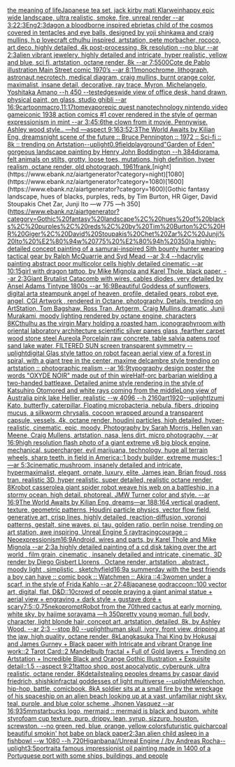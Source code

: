 [the meaning of life](https://www.ebank.nz/aiartgenerator?category=the%20meaning%20of%20life)[Japanese tea set, jack kirby mati Klarwein](https://www.ebank.nz/aiartgenerator?category=Japanese%20tea%20set%2C%20jack%20kirby%20mati%20Klarwein)[happy epic wide landscape, ultra realistic, smoke, fire, unreal render --ar 3:2](https://www.ebank.nz/aiartgenerator?category=happy%20epic%20wide%20landscape%2C%20ultra%20realistic%2C%20smoke%2C%20fire%2C%20unreal%20render%20--ar%203%3A2)[2:3](https://www.ebank.nz/aiartgenerator?category=2%3A3)[Eng](https://www.ebank.nz/aiartgenerator?category=Eng)[2:3](https://www.ebank.nz/aiartgenerator?category=2%3A3)[dagon a bloodborne inspired ebrietas child of the cosmos covered in tentacles and eye balls, designed by yoji shinkawa and craig mullins, h.p lovecraft cthulhu inspired, artstation, pete morbacher, rococo, art deco, highly detailed, 4k post-processing, 8k resolution --no blur --ar 2:3](https://www.ebank.nz/aiartgenerator?category=dagon%20a%20bloodborne%20inspired%20ebrietas%20child%20of%20the%20cosmos%20covered%20in%20tentacles%20and%20eye%20balls%2C%20designed%20by%20yoji%20shinkawa%20and%20craig%20mullins%2C%20h.p%20lovecraft%20cthulhu%20inspired%2C%20artstation%2C%20pete%20morbacher%2C%20rococo%2C%20art%20deco%2C%20highly%20detailed%2C%204k%20post-processing%2C%208k%20resolution%20--no%20blur%20--ar%202%3A3)[alien vibrant jewelery, highly detailed and intricate, hyper realistic, yellow and blue, sci fi, artstation, octane render, 8k --ar 7:5](https://www.ebank.nz/aiartgenerator?category=alien%20vibrant%20jewelery%2C%20highly%20detailed%20and%20intricate%2C%20hyper%20realistic%2C%20yellow%20and%20blue%2C%20sci%20fi%2C%20artstation%2C%20octane%20render%2C%208k%20--ar%207%3A5)[500](https://www.ebank.nz/aiartgenerator?category=500)[Cote de Pablo illustration Main Street comic 1970’s --ar 8:11](https://www.ebank.nz/aiartgenerator?category=Cote%20de%20Pablo%20illustration%20Main%20Street%20comic%201970%E2%80%99s%20--ar%208%3A11)[monochrome, lithograph, astronaut,necrotech, medical diagram, craig mullins, burnt orange color, maximalist, insane detail, decorative, ray trace, Myron, Michelangelo, Yoshitaka Amano --h 450 --test](https://www.ebank.nz/aiartgenerator?category=monochrome%2C%20lithograph%2C%20astronaut%2Cnecrotech%2C%20medical%20diagram%2C%20craig%20mullins%2C%20burnt%20orange%20color%2C%20maximalist%2C%20insane%20detail%2C%20decorative%2C%20ray%20trace%2C%20Myron%2C%20Michelangelo%2C%20Yoshitaka%20Amano%20--h%20450%20--test)[edges](https://www.ebank.nz/aiartgenerator?category=edges)[wide view of office desk, hand drawn, physical paint, on glass, studio ghibli --ar 16:9](https://www.ebank.nz/aiartgenerator?category=wide%20view%20of%20office%20desk%2C%20hand%20drawn%2C%20physical%20paint%2C%20on%20glass%2C%20studio%20ghibli%20--ar%2016%3A9)[cartoon](https://www.ebank.nz/aiartgenerator?category=cartoon)[macro,](https://www.ebank.nz/aiartgenerator?category=macro%2C)[11:17](https://www.ebank.nz/aiartgenerator?category=11%3A17)[tome](https://www.ebank.nz/aiartgenerator?category=tome)[vapor](https://www.ebank.nz/aiartgenerator?category=vapor)[epic quest nanotechnology nintendo video game](https://www.ebank.nz/aiartgenerator?category=epic%20quest%20nanotechnology%20nintendo%20video%20game)[iconic 1938 action comics #1 cover rendered in the style of german expressionism in mint --ar 3:4](https://www.ebank.nz/aiartgenerator?category=iconic%201938%20action%20comics%20%231%20cover%20rendered%20in%20the%20style%20of%20german%20expressionism%20in%20mint%20--ar%203%3A4)[5:6](https://www.ebank.nz/aiartgenerator?category=5%3A6)[the clown from it movie. Pennywise. Ashley wood style.. —hd —aspect 9:16](https://www.ebank.nz/aiartgenerator?category=the%20clown%20from%20it%20movie.%20Pennywise.%20Ashley%20wood%20style..%20%E2%80%94hd%20%E2%80%94aspect%209%3A16)[3:5](https://www.ebank.nz/aiartgenerator?category=3%3A5)[2:3](https://www.ebank.nz/aiartgenerator?category=2%3A3)[The World Awaits by Kilian Eng, dreams](https://www.ebank.nz/aiartgenerator?category=The%20World%20Awaits%20by%20Kilian%20Eng%2C%20dreams)[night scene of the future :: Bruce Pennington :: 1972 :: Sci-fi :: 8k :: trending on Artstation](https://www.ebank.nz/aiartgenerator?category=night%20scene%20of%20the%20future%20%3A%3A%20Bruce%20Pennington%20%3A%3A%201972%20%3A%3A%20Sci-fi%20%3A%3A%208k%20%3A%3A%20trending%20on%20Artstation)[--uplight](https://www.ebank.nz/aiartgenerator?category=--uplight)[0.9](https://www.ebank.nz/aiartgenerator?category=0.9)[field](https://www.ebank.nz/aiartgenerator?category=field)[playground](https://www.ebank.nz/aiartgenerator?category=playground)["Garden of Eden" gorgeous landscape painting by Henry John Boddington --h 384](https://www.ebank.nz/aiartgenerator?category=%22Garden%20of%20Eden%22%20gorgeous%20landscape%20painting%20by%20Henry%20John%20Boddington%20--h%20384)[diorama, felt animals on stilts, grotty, loose toes, mutations, high definition, hyper realism, octane render, old photograph, 1961](https://www.ebank.nz/aiartgenerator?category=diorama%2C%20felt%20animals%20on%20stilts%2C%20grotty%2C%20loose%20toes%2C%20mutations%2C%20high%20definition%2C%20hyper%20realism%2C%20octane%20render%2C%20old%20photograph%2C%201961)[frank.](https://www.ebank.nz/aiartgenerator?category=frank.)[night](https://www.ebank.nz/aiartgenerator?category=night)[1080](https://www.ebank.nz/aiartgenerator?category=1080)[1600](https://www.ebank.nz/aiartgenerator?category=1600)[Gothic fantasy landscape, hues of blacks, purples, reds, by Tim Burton, HR Giger, David Stoupakis Chet Zar, Junji Ito —w 775 —h 350](https://www.ebank.nz/aiartgenerator?category=Gothic%20fantasy%20landscape%2C%20hues%20of%20blacks%2C%20purples%2C%20reds%2C%20by%20Tim%20Burton%2C%20HR%20Giger%2C%20David%20Stoupakis%20Chet%20Zar%2C%20Junji%20Ito%20%E2%80%94w%20775%20%E2%80%94h%20350)[a highly-detailed concept painting of a samurai-inspired Sith bounty hunter wearing tactical gear by Ralph McQuarrie and Syd Mead --ar 3:4 --hd](https://www.ebank.nz/aiartgenerator?category=a%20highly-detailed%20concept%20painting%20of%20a%20samurai-inspired%20Sith%20bounty%20hunter%20wearing%20tactical%20gear%20by%20Ralph%20McQuarrie%20and%20Syd%20Mead%20--ar%203%3A4%20--hd)[acrylic painting abstract poor multicolor cells highly detailed cinematic --ar 10:15](https://www.ebank.nz/aiartgenerator?category=acrylic%20painting%20abstract%20poor%20multicolor%20cells%20highly%20detailed%20cinematic%20--ar%2010%3A15)[girl with dragon tattoo, by Mike Mignola and Karel Thole, black paper, --ar 2:3](https://www.ebank.nz/aiartgenerator?category=girl%20with%20dragon%20tattoo%2C%20by%20Mike%20Mignola%20and%20Karel%20Thole%2C%20black%20paper%2C%20--ar%202%3A3)[Giant Brutalist Catacomb with wires, cables diodes, very detailed by Ansel Adams Tintype 1800s --ar  16:9](https://www.ebank.nz/aiartgenerator?category=Giant%20Brutalist%20Catacomb%20with%20wires%2C%20cables%20diodes%2C%20very%20detailed%20by%20Ansel%20Adams%20Tintype%201800s%20--ar%20%2016%3A9)[Beautiful Goddess of sunflowers, digital art](https://www.ebank.nz/aiartgenerator?category=Beautiful%20Goddess%20of%20sunflowers%2C%20digital%20art)[a steampunk angel of heaven, profile, detailed gears, robot eye, angel, CGI Artwork , rendered in Octane, photography, Details, trending on ArtStation, Tom Bagshaw, Ross Tran, Artgerm, Craig Mullins,dramatic, Junji Murakami, moody lighting rendered by octane engine, characters 8K](https://www.ebank.nz/aiartgenerator?category=a%20steampunk%20angel%20of%20heaven%2C%20profile%2C%20detailed%20gears%2C%20robot%20eye%2C%20angel%2C%20CGI%20Artwork%20%2C%20rendered%20in%20Octane%2C%20photography%2C%20Details%2C%20trending%20on%20ArtStation%2C%20Tom%20Bagshaw%2C%20Ross%20Tran%2C%20Artgerm%2C%20Craig%20Mullins%2Cdramatic%2C%20Junji%20Murakami%2C%20moody%20lighting%20rendered%20by%20octane%20engine%2C%20characters%208K)[Cthulhu as the virgin Mary holding a roasted ham, iconography](https://www.ebank.nz/aiartgenerator?category=Cthulhu%20as%20the%20virgin%20Mary%20holding%20a%20roasted%20ham%2C%20iconography)[room with oriental laboratory architecture scientific silver panes glass ,fearther carpet wood stone steel Aureola Porcelain raw concrete, table salvia patens roof sand lake water,  FILTERED SUN  screen transparent symmetry --uplight](https://www.ebank.nz/aiartgenerator?category=room%20with%20oriental%20laboratory%20architecture%20scientific%20silver%20panes%20glass%20%2Cfearther%20carpet%20wood%20stone%20steel%20Aureola%20Porcelain%20raw%20concrete%2C%20table%20salvia%20patens%20roof%20sand%20lake%20water%2C%20%20FILTERED%20SUN%20%20screen%20transparent%20symmetry%20--uplight)[digital Glas style tattoo on robot face](https://www.ebank.nz/aiartgenerator?category=digital%20Glas%20style%20tattoo%20on%20robot%20face)[an aerial view of a forest in spiral, with a giant tree in the center, maxime delcambre style trending on artstation :: photographic realism --ar 16:9](https://www.ebank.nz/aiartgenerator?category=an%20aerial%20view%20of%20a%20forest%20in%20spiral%2C%20with%20a%20giant%20tree%20in%20the%20center%2C%20maxime%20delcambre%20style%20trending%20on%20artstation%20%3A%3A%20photographic%20realism%20--ar%2016%3A9)[typography design poster the words "OXYDE NOIR" made out of thin wire](https://www.ebank.nz/aiartgenerator?category=typography%20design%20poster%20the%20words%20%22OXYDE%20NOIR%22%20made%20out%20of%20thin%20wire)[Half-orc barbarian wielding a two-handed battleaxe. Detailed anime style rendering in the style of Katsuhiro Otomo](https://www.ebank.nz/aiartgenerator?category=Half-orc%20barbarian%20wielding%20a%20two-handed%20battleaxe.%20Detailed%20anime%20style%20rendering%20in%20the%20style%20of%20Katsuhiro%20Otomo)[red and white rays coming from the middle](https://www.ebank.nz/aiartgenerator?category=red%20and%20white%20rays%20coming%20from%20the%20middle)[Long view of Australia pink lake Hellier, realistic    --w 4096  --h 2160](https://www.ebank.nz/aiartgenerator?category=Long%20view%20of%20Australia%20pink%20lake%20Hellier%2C%20realistic%20%20%20%20--w%204096%20%20--h%202160)[art](https://www.ebank.nz/aiartgenerator?category=art)[1920](https://www.ebank.nz/aiartgenerator?category=1920)[--uplight](https://www.ebank.nz/aiartgenerator?category=--uplight)[Izumi Kato, butterfly, caterpillar, Floating microbacteria, nebula, fibers, dripping mucus, a silkworm chrysalis, cocoon wrapped around a transparent capsule, vessels, 4k, octane render, houdini particles, high detailed, hyper-realistic, cinematic, epic, moody, Photography by Sarah Morris, Hellen van Meene, Craig Mullens, artstation, nasa, lens dirt, micro photography, --ar 16:9](https://www.ebank.nz/aiartgenerator?category=Izumi%20Kato%2C%20butterfly%2C%20caterpillar%2C%20Floating%20microbacteria%2C%20nebula%2C%20fibers%2C%20dripping%20mucus%2C%20a%20silkworm%20chrysalis%2C%20cocoon%20wrapped%20around%20a%20transparent%20capsule%2C%20vessels%2C%204k%2C%20octane%20render%2C%20houdini%20particles%2C%20high%20detailed%2C%20hyper-realistic%2C%20cinematic%2C%20epic%2C%20moody%2C%20Photography%20by%20Sarah%20Morris%2C%20Hellen%20van%20Meene%2C%20Craig%20Mullens%2C%20artstation%2C%20nasa%2C%20lens%20dirt%2C%20micro%20photography%2C%20--ar%2016%3A9)[high resolution flash photo of a giant extreme v8 big block engine, mechanical, supercharger, evil marijuana, technology, huge all terrain wheels, sharp teeth, in field in America::1 body builder, extreme muscles::1 —ar 5:3](https://www.ebank.nz/aiartgenerator?category=high%20resolution%20flash%20photo%20of%20a%20giant%20extreme%20v8%20big%20block%20engine%2C%20mechanical%2C%20supercharger%2C%20evil%20marijuana%2C%20technology%2C%20huge%20all%20terrain%20wheels%2C%20sharp%20teeth%2C%20in%20field%20in%20America%3A%3A1%20body%20builder%2C%20extreme%20muscles%3A%3A1%20%E2%80%94ar%205%3A3)[cinematic,](https://www.ebank.nz/aiartgenerator?category=cinematic%2C)[mushroom, insanely detailed and intricate, hypermaximalist, elegant, ornate, luxury, elite, James jean, Brian froud, ross tran, realistic 3D, hyper realistic, super detailed, realistic octane render, 8K](https://www.ebank.nz/aiartgenerator?category=mushroom%2C%20insanely%20detailed%20and%20intricate%2C%20hypermaximalist%2C%20elegant%2C%20ornate%2C%20luxury%2C%20elite%2C%20James%20jean%2C%20Brian%20froud%2C%20ross%20tran%2C%20realistic%203D%2C%20hyper%20realistic%2C%20super%20detailed%2C%20realistic%20octane%20render%2C%208K)[robot casserole](https://www.ebank.nz/aiartgenerator?category=robot%20casserole)[a giant spider robot weave his web on a battleship, in a stormy ocean. high detail. photoreal. JMW Turner color and style. --ar 16:9](https://www.ebank.nz/aiartgenerator?category=a%20giant%20spider%20robot%20weave%20his%20web%20on%20a%20battleship%2C%20in%20a%20stormy%20ocean.%20high%20detail.%20photoreal.%20JMW%20Turner%20color%20and%20style.%20--ar%2016%3A9)[The World Awaits by Kilian Eng, dreams](https://www.ebank.nz/aiartgenerator?category=The%20World%20Awaits%20by%20Kilian%20Eng%2C%20dreams)[—ar 188:164 vertical gradient, texture, geometric patterns, Houdini particle physics, vector flow field, generative art, crisp lines, highly detailed, reaction-diffusion, voronoi patterns, gestalt, sine waves, pi, tau, golden ratio, perlin noise, trending on art station, awe inspiring, Unreal Engine 5 raytracing](https://www.ebank.nz/aiartgenerator?category=%E2%80%94ar%20188%3A164%20vertical%20gradient%2C%20texture%2C%20geometric%20patterns%2C%20Houdini%20particle%20physics%2C%20vector%20flow%20field%2C%20generative%20art%2C%20crisp%20lines%2C%20highly%20detailed%2C%20reaction-diffusion%2C%20voronoi%20patterns%2C%20gestalt%2C%20sine%20waves%2C%20pi%2C%20tau%2C%20golden%20ratio%2C%20perlin%20noise%2C%20trending%20on%20art%20station%2C%20awe%20inspiring%2C%20Unreal%20Engine%205%20raytracing)[courage :: Neoexpressionism](https://www.ebank.nz/aiartgenerator?category=courage%20%3A%3A%20Neoexpressionism)[16:9](https://www.ebank.nz/aiartgenerator?category=16%3A9)[Android, wires and parts, by Karel Thole and Mike Mignola --ar 2:3](https://www.ebank.nz/aiartgenerator?category=Android%2C%20wires%20and%20parts%2C%20by%20Karel%20Thole%20and%20Mike%20Mignola%20--ar%202%3A3)[a highly detailed painting of a cd disk taking over the art world , film grain, cinematic , insanely detailed and intricate, cinematic, 3D render by Diego Gisbert Llorens , Octane render, artstation , abstract , moody light , simplistic , sketchy](https://www.ebank.nz/aiartgenerator?category=a%20highly%20detailed%20painting%20of%20a%20cd%20disk%20taking%20over%20the%20art%20world%20%2C%20film%20grain%2C%20cinematic%20%2C%20insanely%20detailed%20and%20intricate%2C%20cinematic%2C%203D%20render%20by%20Diego%20Gisbert%20Llorens%20%2C%20Octane%20render%2C%20artstation%20%2C%20abstract%20%2C%20moody%20light%20%2C%20simplistic%20%2C%20sketchy)[field](https://www.ebank.nz/aiartgenerator?category=field)[16:9](https://www.ebank.nz/aiartgenerator?category=16%3A9)[a summerday with the best friends a boy can have :: comic book :: Watchmen :: Akira ::](https://www.ebank.nz/aiartgenerator?category=a%20summerday%20with%20the%20best%20friends%20a%20boy%20can%20have%20%3A%3A%20comic%20book%20%3A%3A%20Watchmen%20%3A%3A%20Akira%20%3A%3A)[4:3](https://www.ebank.nz/aiartgenerator?category=4%3A3)[women under a scarf, in the style of Frida Kahlo --ar 27:48](https://www.ebank.nz/aiartgenerator?category=women%20under%20a%20scarf%2C%20in%20the%20style%20of%20Frida%20Kahlo%20--ar%2027%3A48)[japanese god](https://www.ebank.nz/aiartgenerator?category=japanese%20god)[raccoon::100 vector art, digital, flat, D&D::10](https://www.ebank.nz/aiartgenerator?category=raccoon%3A%3A100%20vector%20art%2C%20digital%2C%20flat%2C%20D%26D%3A%3A10)[crowd of people praying a giant animal statue + aerial view + engraving + dark style + gustave doré + scary](https://www.ebank.nz/aiartgenerator?category=crowd%20of%20people%20praying%20a%20giant%20animal%20statue%20%2B%20aerial%20view%20%2B%20engraving%20%2B%20dark%20style%20%2B%20gustave%20dor%C3%A9%20%2B%20scary)[7:5](https://www.ebank.nz/aiartgenerator?category=7%3A5)[::0.75](https://www.ebank.nz/aiartgenerator?category=%3A%3A0.75)[nekoprompt](https://www.ebank.nz/aiartgenerator?category=nekoprompt)[Robot from the 70th](https://www.ebank.nz/aiartgenerator?category=Robot%20from%20the%2070th)[red cactus at early morning, white sky, by hajime sorayama —h 350](https://www.ebank.nz/aiartgenerator?category=red%20cactus%20at%20early%20morning%2C%20white%20sky%2C%20by%20hajime%20sorayama%20%E2%80%94h%20350)[pretty young woman, full body, character, light blonde hair, concept art, artstation, detailed, 8k, by Ashley Wood. --ar 2:3 --stop 80 --uplight](https://www.ebank.nz/aiartgenerator?category=pretty%20young%20woman%2C%20full%20body%2C%20character%2C%20light%20blonde%20hair%2C%20concept%20art%2C%20artstation%2C%20detailed%2C%208k%2C%20by%20Ashley%20Wood.%20--ar%202%3A3%20--stop%2080%20--uplight)[human skull, ivory, front view, dripping at the jaw, high quality, octane render, 8k](https://www.ebank.nz/aiartgenerator?category=human%20skull%2C%20ivory%2C%20front%20view%2C%20dripping%20at%20the%20jaw%2C%20high%20quality%2C%20octane%20render%2C%208k)[Langkasuka Thai King by Hokusai and James Gurney + Black paper with Intricate and vibrant Orange line work::2 Tarot Card::2 Mandelbulb fractal + Full of Gold layers + Trending on Artstation + Incredible Black and Orange Gothic Illustration + Exquisite detail::1.5 --aspect 9:21](https://www.ebank.nz/aiartgenerator?category=Langkasuka%20Thai%20King%20by%20Hokusai%20and%20James%20Gurney%20%2B%20Black%20paper%20with%20Intricate%20and%20vibrant%20Orange%20line%20work%3A%3A2%20Tarot%20Card%3A%3A2%20Mandelbulb%20fractal%20%2B%20Full%20of%20Gold%20layers%20%2B%20Trending%20on%20Artstation%20%2B%20Incredible%20Black%20and%20Orange%20Gothic%20Illustration%20%2B%20Exquisite%20detail%3A%3A1.5%20--aspect%209%3A21)[tattoo shop, post apocalyptic, cyberpunk, ultra realistic, octane render, 8K](https://www.ebank.nz/aiartgenerator?category=tattoo%20shop%2C%20post%20apocalyptic%2C%20cyberpunk%2C%20ultra%20realistic%2C%20octane%20render%2C%208K)[detail](https://www.ebank.nz/aiartgenerator?category=detail)[stealing peoples dreams by caspar david friedrich, shishkin](https://www.ebank.nz/aiartgenerator?category=stealing%20peoples%20dreams%20by%20caspar%20david%20friedrich%2C%20shishkin)[fractal goddesses of light multiverse --uplight](https://www.ebank.nz/aiartgenerator?category=fractal%20goddesses%20of%20light%20multiverse%20--uplight)[Mélenchon, hip-hop, battle, comicbook, 8k](https://www.ebank.nz/aiartgenerator?category=M%C3%A9lenchon%2C%20hip-hop%2C%20battle%2C%20comicbook%2C%208k)[A soldier sits at a small fire by the wreckage of his spaceship on an alien beach looking up at a vast, unfamiliar night sky. teal, purple, and blue color scheme, Jhonen Vasquez --ar 16:9](https://www.ebank.nz/aiartgenerator?category=A%20soldier%20sits%20at%20a%20small%20fire%20by%20the%20wreckage%20of%20his%20spaceship%20on%20an%20alien%20beach%20looking%20up%20at%20a%20vast%2C%20unfamiliar%20night%20sky.%20teal%2C%20purple%2C%20and%20blue%20color%20scheme%2C%20Jhonen%20Vasquez%20--ar%2016%3A9)[35mm](https://www.ebank.nz/aiartgenerator?category=35mm)[starbucks logo, mermaid :: mermaid is black and buxom. white styrofoam cup texture. purp. drippy. lean, syrup, sizzurp. houston. screwston. --no green, red, blue, orange, yellow colors](https://www.ebank.nz/aiartgenerator?category=starbucks%20logo%2C%20mermaid%20%3A%3A%20mermaid%20is%20black%20and%20buxom.%20white%20styrofoam%20cup%20texture.%20purp.%20drippy.%20lean%2C%20syrup%2C%20sizzurp.%20houston.%20screwston.%20--no%20green%2C%20red%2C%20blue%2C%20orange%2C%20yellow%20colors)[futuristic gui](https://www.ebank.nz/aiartgenerator?category=futuristic%20gui)[charcoal beautiful smokin' hot babe on black paper](https://www.ebank.nz/aiartgenerator?category=charcoal%20beautiful%20smokin%27%20hot%20babe%20on%20black%20paper)[2:3](https://www.ebank.nz/aiartgenerator?category=2%3A3)[an alien child asleep in a fishbowl --w 1080 --h 720](https://www.ebank.nz/aiartgenerator?category=an%20alien%20child%20asleep%20in%20a%20fishbowl%20--w%201080%20--h%20720)[Higanbana//Unreal Engine / /by Andreas Rocha](https://www.ebank.nz/aiartgenerator?category=Higanbana//Unreal%20Engine%20/%20/by%20Andreas%20Rocha)[--uplight](https://www.ebank.nz/aiartgenerator?category=--uplight)[3:5](https://www.ebank.nz/aiartgenerator?category=3%3A5)[](https://www.ebank.nz/aiartgenerator?category=)[portrait](https://www.ebank.nz/aiartgenerator?category=portrait)[a famous impressionist oil painting made in 1400 of a Portuguese port with some ships, buildings, and people](https://www.ebank.nz/aiartgenerator?category=a%20famous%20impressionist%20oil%20painting%20made%20in%201400%20of%20a%20Portuguese%20port%20with%20some%20ships%2C%20buildings%2C%20and%20people)